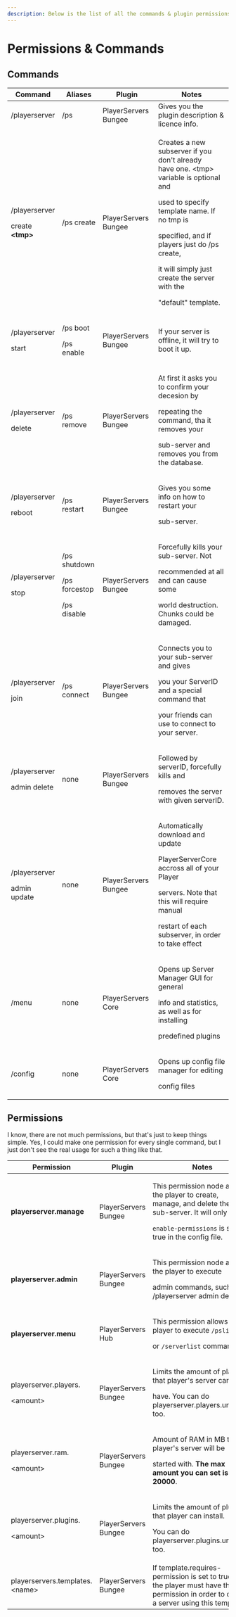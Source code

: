 ```yaml
---
description: Below is the list of all the commands & plugin permissions
---
```


# Permissions & Commands

## Commands

| Command                                                       | Aliases                                                   | Plugin               | Notes                                                                                                                                                                                                                                                                                     |
| ------------------------------------------------------------- | --------------------------------------------------------- | -------------------- | ----------------------------------------------------------------------------------------------------------------------------------------------------------------------------------------------------------------------------------------------------------------------------------------- |
| /playerserver                                                 | /ps                                                       | PlayerServers Bungee | Gives you the plugin description & licence info.                                                                                                                                                                                                                                          |
| <p>/playerserver</p><p>create <strong>&#x3C;tmp></strong></p> | /ps create                                                | PlayerServers Bungee | <p>Creates a new subserver if you don't already<br>have one. &#x3C;tmp> variable is optional and</p><p>used to specify template name. If no tmp is</p><p>specified, and if players just do /ps create,</p><p>it will simply just create the server with the</p><p>"default" template.</p> |
| <p>/playerserver</p><p>start</p>                              | <p>/ps boot</p><p>/ps enable</p>                          | PlayerServers Bungee | If your server is offline, it will try to boot it up.                                                                                                                                                                                                                                     |
| <p>/playerserver</p><p>delete</p>                             | /ps remove                                                | PlayerServers Bungee | <p>At first it asks you to confirm your decesion by</p><p>repeating the command, tha it removes your</p><p>sub-server and removes you from the database.</p>                                                                                                                              |
| <p>/playerserver</p><p>reboot</p>                             | /ps restart                                               | PlayerServers Bungee | <p>Gives you some info on how to restart your</p><p>sub-server.</p>                                                                                                                                                                                                                       |
| <p>/playerserver</p><p>stop</p>                               | <p>/ps shutdown</p><p>/ps forcestop</p><p>/ps disable</p> | PlayerServers Bungee | <p>Forcefully kills your sub-server. Not</p><p>recommended at all and can cause some</p><p>world destruction. Chunks could be damaged.</p>                                                                                                                                                |
| <p>/playerserver</p><p>join</p>                               | /ps connect                                               | PlayerServers Bungee | <p>Connects you to your sub-server and gives</p><p>you your ServerID and a special command that</p><p>your friends can use to connect to your server.</p>                                                                                                                                 |
| <p>/playerserver</p><p>admin delete</p>                       | none                                                      | PlayerServers Bungee | <p>Followed by serverID, forcefully kills and</p><p>removes the server with given serverID.</p>                                                                                                                                                                                           |
| <p>/playerserver</p><p>admin update</p>                       | none                                                      | PlayerServers Bungee | <p>Automatically download and update</p><p>PlayerServerCore accross all of your Player</p><p>servers. Note that this will require manual</p><p>restart of each subserver, in order to take effect</p>                                                                                     |
| /menu                                                         | none                                                      | PlayerServers Core   | <p>Opens up Server Manager GUI for general</p><p>info and statistics, as well as for installing</p><p>predefined plugins</p>                                                                                                                                                              |
| /config                                                       | none                                                      | PlayerServers Core   | <p>Opens up config file manager for editing</p><p>config files</p>                                                                                                                                                                                                                        |

## Permissions

I know, there are not much permissions, but that's just to keep things simple. Yes, I could make one permission for every single command, but I just don't see the real usage for such a thing like that.

| Permission                                       | Plugin               | Notes                                                                                                                                                                                          |
| ------------------------------------------------ | -------------------- | ---------------------------------------------------------------------------------------------------------------------------------------------------------------------------------------------- |
| **playerserver.manage**                          | PlayerServers Bungee | <p>This permission node allows the player to create,<br>manage, and delete their sub-server. It will only work if</p><p><code>enable-permissions</code> is set to true in the config file.</p> |
| **playerserver.admin**                           | PlayerServers Bungee | <p>This permission node allows the player to execute</p><p>admin commands, such as /playerserver admin delete.</p>                                                                             |
| **playerserver.menu**                            | PlayerServers Hub    | <p>This permission allows the player to execute <code>/pslist</code></p><p>or <code>/serverlist</code> command.</p>                                                                            |
| <p>playerserver.players.</p><p>&#x3C;amount></p> | PlayerServers Bungee | <p>Limits the amount of players that player's server can</p><p>have. You can do playerserver.players.unlimited too.</p>                                                                        |
| <p>playerserver.ram.</p><p>&#x3C;amount></p>     | PlayerServers Bungee | <p>Amount of RAM in MB that player's server will be</p><p>started with. <strong>The max amount you can set is 20000</strong>.</p>                                                              |
| <p>playerserver.plugins.</p><p>&#x3C;amount></p> | PlayerServers Bungee | <p>Limits the amount of plugins that player can install.</p><p>You can do playerserver.plugins.unlimited too.</p>                                                                              |
| playerservers.templates.\<name>                  | PlayerServers Bungee | If template.requires-permission is set to true, than the player must have this permission in order to create a server using this template.                                                     |
